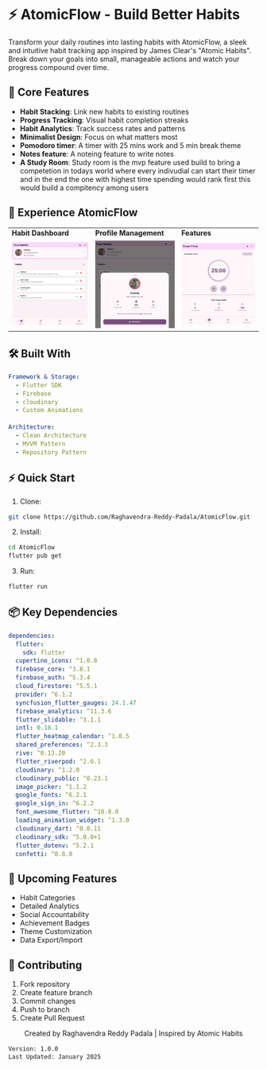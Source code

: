# ⚡ AtomicFlow - Build Better Habits

Transform your daily routines into lasting habits with AtomicFlow, a sleek and intuitive habit tracking app inspired by James Clear's "Atomic Habits". Break down your goals into small, manageable actions and watch your progress compound over time.

## 🌟 Core Features

- **Habit Stacking**: Link new habits to existing routines
- **Progress Tracking**: Visual habit completion streaks
- **Habit Analytics**: Track success rates and patterns
- **Minimalist Design**: Focus on what matters most
- **Pomodoro timer**: A timer with 25 mins work and 5 min break theme
- **Notes feature**: A noteing feature to write notes
- **A Study Room**: Study room is the mvp feature used build to bring a competetion in todays world where every indivudial can start their timer and in the end the one with highest time spending would rank first this would build a compitency among users

## 📱 Experience AtomicFlow

<div align="center">
  <table>
    <tr>
      <td><strong>Habit Dashboard</strong></td>
      <td><strong>Profile Management</strong></td>
      <td><strong>Features</strong></td>
    </tr>
    <tr>
      <td><img src="assets/images/dashboard.png" width="200"/></td>
      <td><img src="assets/images/profile.png" width="200"/></td>
      <td><img src="assets/images/pomodoro.png" width="200"/></td>
    </tr>
  </table>
</div>

## 🛠️ Built With

```yaml
Framework & Storage:
  - Flutter SDK
  - Firebase
  - cloudinary
  - Custom Animations

Architecture:
  - Clean Architecture
  - MVVM Pattern
  - Repository Pattern
```

## ⚡ Quick Start

1. Clone:
```bash
git clone https://github.com/Raghavendra-Reddy-Padala/AtomicFlow.git
```

2. Install:
```bash
cd AtomicFlow
flutter pub get
```

3. Run:
```bash
flutter run
```

## 📦 Key Dependencies

```yaml
dependencies:
  flutter:
    sdk: flutter
  cupertino_icons: ^1.0.8
  firebase_core: ^3.8.1
  firebase_auth: ^5.3.4
  cloud_firestore: ^5.5.1
  provider: ^6.1.2
  syncfusion_flutter_gauges: 24.1.47
  firebase_analytics: ^11.3.6
  flutter_slidable: ^3.1.1
  intl: 0.18.1
  flutter_heatmap_calendar: ^1.0.5
  shared_preferences: ^2.3.3
  rive: ^0.13.20
  flutter_riverpod: ^2.6.1
  cloudinary: ^1.2.0
  cloudinary_public: ^0.23.1
  image_picker: ^1.1.2
  google_fonts: ^6.2.1
  google_sign_in: ^6.2.2
  font_awesome_flutter: ^10.8.0
  loading_animation_widget: ^1.3.0
  cloudinary_dart: ^0.0.11
  cloudinary_sdk: ^5.0.0+1
  flutter_dotenv: ^5.2.1
  confetti: ^0.8.0

```

## 🎯 Upcoming Features

- Habit Categories
- Detailed Analytics
- Social Accountability
- Achievement Badges
- Theme Customization
- Data Export/Import

## 🤝 Contributing

1. Fork repository
2. Create feature branch
3. Commit changes
4. Push to branch
5. Create Pull Request



<p align="center">Created by Raghavendra Reddy Padala | Inspired by Atomic Habits</p>

```
Version: 1.0.0
Last Updated: January 2025
```
